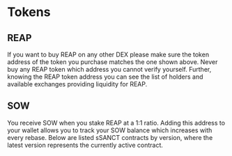 # Tokens

## REAP

If you want to buy REAP on any other DEX please make sure the token address of the token you purchase matches the one shown above. Never buy any REAP token which address you cannot verify yourself. Further, knowing the REAP token address you can see the list of holders and available exchanges providing liquidity for REAP.

## SOW

You receive SOW when you stake REAP at a 1:1 ratio. Adding this address to your wallet allows you to track your SOW balance which increases with every rebase. Below are listed sSANCT contracts by version, where the latest version represents the currently active contract.
